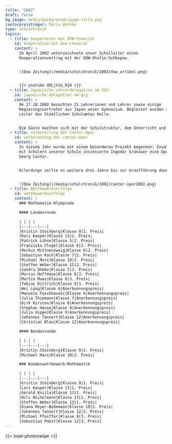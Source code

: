 ```yaml
---
title: "2002"
draft: false
bg_image: media/backgrounds/page-title.png
cantorpreisträger: Maria Hörnke
type: schulchronik
topics:
  - title: Kooperation mit DOW-Chemical
    id: kooperation-mit-dow-chemical
    content: >
      Im April 2002 unterzeichnete unser Schulleiter einen
      Kooperationsvertrag mit der DOW-Olefin-Schkopau.


      ![Dow Zeitung](/media/schulchronik/2002/dow_artikel.png)


      {{< youtube dOLjYzU_R10 >}}
  - title: Japanische Lehrerdelegation am GCG
    id: japanische-delegation-am-gcg
    content: >
      Am 17.10.2002 besuchten 21 Lehrerinnen und Lehrer sowie einige
      Regierungsvertreter aus Japan unser Gymnasium. Begleitet wurden sie vom
      Leiter des Staatlichen Schulamtes Halle.


      Die Gäste machten sich mit der Schulstruktur, dem Unterricht und dem schulischen Leben in Deutschland vertraut.
  - title: Vorbereitung der Cantor-Oper
    id: vorbereitung-der-cantor-oper
    content: >
      In diesem Jahr wurde mit einem besonderen Projekt begonnen: Zusammen
      mit Schülern unserer Schule inszenierte Ingomar Grünauer eine Oper über
      Georg Cantor.


      Allerdings sollte es weitere drei Jahre bis zur Uraufführung dauern...


      ![Dow Zeitung](/media/schulchronik/2002/cantor-oper2002.png)
  - title: Wettbewerbserfolge
    id: wettbewerbserfolge
    content: |
      ### Mathematik-Olympiade

      #### Landesrunde

      | | | |
      |---|---|---|
      |Kristin Steinberg|Klasse 9|1. Preis|
      |Kars Kasper|Klasse 13|1. Preis|
      |Patrick Lühne|Klasse 5|2. Preis|
      |Franziska Flegel|Klasse 6|2. Preis|
      |Markus Mittnenzweig|Klasse 6|2. Preis|
      |Sebastian Koch|Klasse 7|2. Preis|
      |Michael Marx|Klasse 10|2. Preis|
      |Steffen Weber|Klasse 12|2. Preis|
      |Sandra Ohmke|Klasse 5|3. Preis|
      |Marcus Hoffmann|Klasse 6|3. Preis|
      |Martin Maas|Klasse 8|3. Preis|
      |Tobias Dittrich|Klasse 9|3. Preis|
      |Wei Long|Klasse 6|Anerkennungspreis|
      |Manuela Paschkowski|Klasse 6|Anerkennungspreis|
      |Julia Thiemann|Klasse 7|Anerkennungspreis|
      |Dirk Kirsten|Klasse 8|Anerkennungspreis|
      |Stephan Hause|Klasse 9|Anerkennungspreis|
      |Julia Hippe|Klasse 9|Anerkennungspreis|
      |Johannes Tannert|Klasse 12|Anerkennungspreis|
      |Christian Blau|Klasse 12|Anerkennungspreis|

      #### Bundesrunde

      | | | |
      |---|---|---|
      |Kristin Steinberg|Klasse 9|2. Preis|
      |Michael Marx|Klasse 10|2. Preis|

      ### Bundeswettbewerb-Mathematik

      | | | |
      |---|---|---|
      |Kristin Steinberg|Klasse 9|1. Preis|
      |Lars Kasper|Klasse 13|1. Preis|
      |Gerald Knizia|Klasse 13|1. Preis|
      |Nils Nichelmann|Klasse 13|1. Preis|
      |Steffen Weber|Klasse 13|1. Preis|
      |Diana Meyer-Bodemann|Klasse 10|2. Preis|
      |Johannes Tannert|Klasse 12|2. Preis|
      |Michael Pfeiffer|Klasse 9|3. Preis|
      |Sebastian Pabst|Klasse 12|3. Preis|
---
```

{{< load-photoswipe >}}
